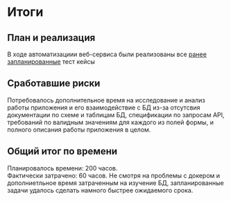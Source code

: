 # Итоги
## План и реализация
В ходе автоматизациии веб-сервиса были реализованы все <a href="https://github.com/CragHackGit/Netology_QA_Diploma/blob/main/docs/Plan.md"> ранее запланированные<a/> тест кейсы  
## Сработавшие риски
Потребовалось дополнительное время на исследование и анализ работы приложения и его взаимодействие с БД из-за отсутсвия документации по схеме и таблицам БД, спецификации по запросам API, требований по валидным значениям для каждого из полей формы, и полного описания работы приложения в целом.
## Общий итог по времени
Планировалось времени: 200 часов.  
Фактически затрачено: 60 часов.
Не смотря на проблемы с докером и дополниетльное время затраченным на изучение БД, запланированные задачи удалось сделать намного быстрее ожидаемого срока.
